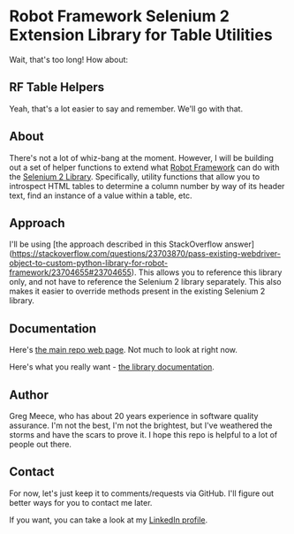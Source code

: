 # Robot Framework Selenium 2 Extension Library for Table Utilities

Wait, that's too long! How about:

## RF Table Helpers

Yeah, that's a lot easier to say and remember. We'll go with that.

## About

There's not a lot of whiz-bang at the moment. However, I will be building out a set of helper functions to extend what [Robot Framework](http://robotframework.org/) can do with the [Selenium 2 Library](http://rtomac.github.io/robotframework-selenium2library/doc/Selenium2Library.html). Specifically, utility functions that allow you to introspect HTML tables to determine a column number by way of its header text, find an instance of a value within a table, etc.

## Approach

I'll be using [the approach described in this StackOverflow answer]
(https://stackoverflow.com/questions/23703870/pass-existing-webdriver-object-to-custom-python-library-for-robot-framework/23704655#23704655). This allows you to reference this library only, and not have to reference the Selenium 2 library separately. This also makes it easier to override methods present in the existing Selenium 2 library.

## Documentation

Here's [the main repo web page](http://glmeece.github.io/RF_Table_Helpers/). Not much to look at right now.

Here's what you really want - [the library documentation](http://glmeece.github.io/RF_Table_Helpers/rf_table_helpers.html).

## Author

Greg Meece, who has about 20 years experience in software quality assurance. I'm not the best, I'm not the brightest, but I've weathered the storms and have the scars to prove it. I hope this repo is helpful to a lot of people out there.

## Contact

For now, let's just keep it to comments/requests via GitHub. I'll figure out better ways for you to contact me later.

If you want, you can take a look at my [LinkedIn profile](https://www.linkedin.com/in/gregmeece).
